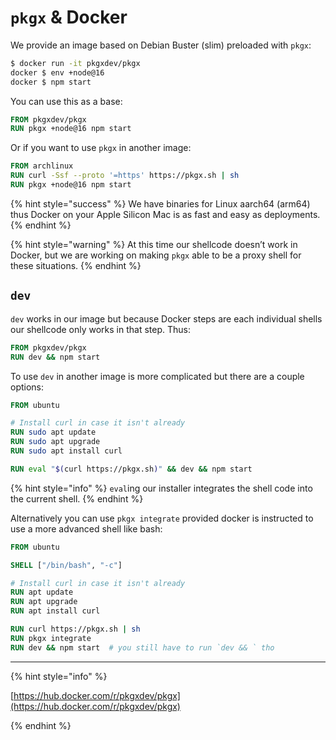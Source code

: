 # `pkgx` & Docker

We provide an image based on Debian Buster (slim) preloaded with `pkgx`:

```sh
$ docker run -it pkgxdev/pkgx
docker $ env +node@16
docker $ npm start
```

You can use this as a base:

```Dockerfile
FROM pkgxdev/pkgx
RUN pkgx +node@16 npm start
```

Or if you want to use `pkgx` in another image:

```Dockerfile
FROM archlinux
RUN curl -Ssf --proto '=https' https://pkgx.sh | sh
RUN pkgx +node@16 npm start
```

{% hint style="success" %}
We have binaries for Linux aarch64 (arm64) thus Docker on your Apple Silicon
Mac is as fast and easy as deployments.
{% endhint %}

{% hint style="warning" %}
At this time our shellcode doesn’t work in Docker, but we are working on
making `pkgx` able to be a proxy shell for these situations.
{% endhint %}


## `dev`

`dev` works in our image but because Docker steps are each individual shells
our shellcode only works in that step. Thus:

```Dockerfile
FROM pkgxdev/pkgx
RUN dev && npm start
```

To use `dev` in another image is more complicated but there are a couple
options:

```Dockerfile
FROM ubuntu

# Install curl in case it isn't already
RUN sudo apt update
RUN sudo apt upgrade
RUN sudo apt install curl

RUN eval "$(curl https://pkgx.sh)" && dev && npm start
```

{% hint style="info" %}
`eval`ing our installer integrates the shell code into the current shell.
{% endhint %}

Alternatively you can use `pkgx integrate` provided docker is instructed to
use a more advanced shell like bash:

```Dockerfile
FROM ubuntu

SHELL ["/bin/bash", "-c"]

# Install curl in case it isn't already
RUN apt update
RUN apt upgrade
RUN apt install curl

RUN curl https://pkgx.sh | sh
RUN pkgx integrate
RUN dev && npm start  # you still have to run `dev && ` tho
```

---

{% hint style="info" %}

[https://hub.docker.com/r/pkgxdev/pkgx](https://hub.docker.com/r/pkgxdev/pkgx)

{% endhint %}
